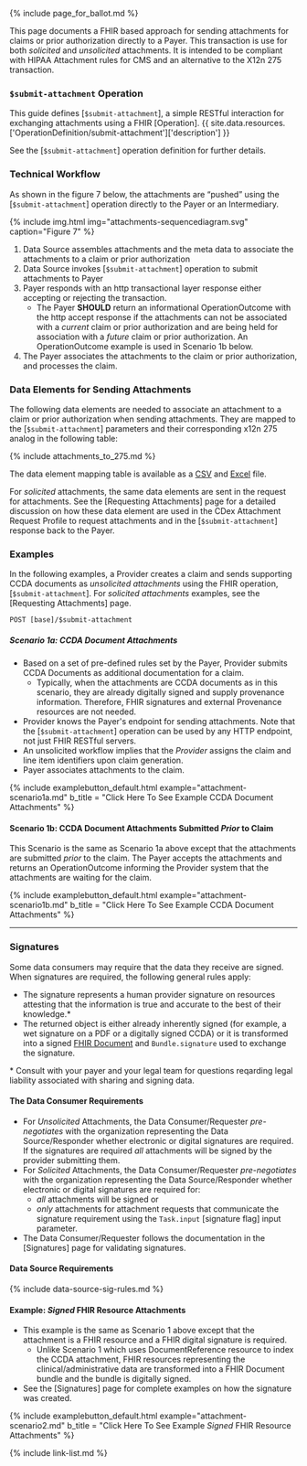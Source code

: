 {% include page_for_ballot.md %}

This page documents a FHIR based approach for sending attachments for claims or prior authorization directly to a Payer.  This transaction is use for both *solicited* and *unsolicited* attachments.   <span class="bg-danger" markdown="1">It is intended to be compliant with HIPAA Attachment rules for CMS and an alternative to the X12n 275 transaction.</span><!-- new-content -->

### `$submit-attachment` Operation

This guide defines [`$submit-attachment`], a simple RESTful interaction for exchanging attachments using a FHIR [Operation]. {{ site.data.resources.['OperationDefinition/submit-attachment']['description'] }}

See the [`$submit-attachment`] operation definition for further details.

### Technical Workflow

As shown in the figure 7 below, the attachments are “pushed” using the [`$submit-attachment`] operation directly to the Payer or an Intermediary.

<div class="bg-success" markdown="1">

{% include img.html img="attachments-sequencediagram.svg" caption="Figure 7" %}


1. Data Source assembles attachments and the meta data to associate the attachments to a claim or prior authorization
1. Data Source invokes [`$submit-attachment`] operation to submit attachments to Payer
1. Payer responds with an http transactional layer response either accepting or rejecting the transaction.
   - The Payer **SHOULD** return an informational OperationOutcome with the http accept response if the attachments can not be associated with a *current* claim or prior authorization and are being held for association with a *future* claim or prior authorization.  An OperationOutcome example is used in Scenario 1b below.
2. The Payer associates the attachments to the claim or prior authorization, and processes the claim.

</div><!-- new-content -->

### Data Elements for Sending Attachments

The following data elements are needed to associate an attachment to a claim or prior authorization when sending attachments.  They are mapped to the [`$submit-attachment`] parameters and their corresponding x12n 275 analog in the following table: 

{% include attachments_to_275.md %}

The data element mapping table is available as a [CSV](data-element-mapping.csv) and [Excel](data-element-mapping.xlsx) file.

For *solicited* attachments, the same data elements are sent in the request for attachments. See the [Requesting Attachments] page for a detailed discussion on how these data element are used in the CDex Attachment Request Profile to request attachments and in the [`$submit-attachment`] response back to the Payer.

 <!-- The table below shows the mappings between the corresponding data communicated in the attachments request for CDex Request Attachment, X12n 277, and 278response forms and the  [`$submit-attachment`] parameters.  -->


### Examples

In the following examples, a Provider creates a claim and sends supporting CCDA documents as *unsolicited attachments* using the FHIR operation, [`$submit-attachment`]. For *solicited attachments* examples, see the [Requesting Attachments] page.

`POST [base]/$submit-attachment`

##### Scenario 1a: CCDA Document Attachments

- Based on a set of pre-defined rules set by the Payer, Provider submits CCDA Documents as additional documentation for a claim.
  - Typically, when the attachments are CCDA documents as in this scenario, they are already digitally signed and supply provenance information. Therefore, FHIR signatures and external Provenance resources are not needed.
- Provider knows the Payer's endpoint for sending attachments.  Note that the [`$submit-attachment`] operation can be used by any HTTP endpoint, not just FHIR RESTful servers.
- An unsolicited workflow implies that the *Provider* assigns the claim and line item identifiers upon claim generation.
- <span class="bg-success" markdown="1">Payer associates attachments to the claim.</span><!-- new-content -->

{% include examplebutton_default.html example="attachment-scenario1a.md" b_title = "Click Here To See Example CCDA Document Attachments" %}

<div class="bg-success" markdown="1">

#### Scenario 1b: CCDA Document Attachments Submitted *Prior* to Claim

This Scenario is the same as Scenario 1a above except that the attachments are submitted *prior* to the claim.  The Payer accepts the attachments and returns an OperationOutcome informing the Provider system that the attachments are waiting for the claim.

{% include examplebutton_default.html example="attachment-scenario1b.md" b_title = "Click Here To See Example CCDA Document Attachments" %}

</div><!-- new-content -->

---

### Signatures

Some data consumers may require that the data they receive are signed. When signatures are required, the following general rules apply:

- The signature represents a human provider signature on resources attesting that the information is true and accurate to the best of their knowledge.*
- The returned object is either already inherently signed (for example, a wet signature on a PDF or a digitally signed CCDA) or it is transformed into a signed [FHIR Document](http://hl7.org/fhir/documents.html) and `Bundle.signature` used to exchange the signature.

\* Consult with your payer and your legal team for questions reqarding legal liability associated with sharing and signing data.

#### The Data Consumer Requirements

- For *Unsolicited* Attachments, the Data Consumer/Requester *pre-negotiates* with the organization representing the Data Source/Responder whether electronic or digital signatures are required.  If the signatures are required *all* attachments will be signed by the provider submitting them.
- For *Solicited* Attachments, the Data Consumer/Requester *pre-negotiates* with the organization representing the Data Source/Responder whether electronic or digital signatures are required for:
  - *all* attachments will be signed or
  - *only* attachments for attachment requests that communicate the signature requirement using the `Task.input` [signature flag] input parameter.
- The Data Consumer/Requester follows the documentation in the [Signatures] page for validating signatures.

#### Data Source Requirements

{% include data-source-sig-rules.md %}

#### Example: *Signed* FHIR Resource Attachments

- This example is the same as Scenario 1 above except that the attachment is a FHIR resource and a FHIR digital signature is required.
  - Unlike Scenario 1 which uses DocumentReference resource to index the CCDA attachment, FHIR resources representing the clinical/administrative data are transformed into a FHIR Document bundle and the bundle is digitally signed.
- See the [Signatures] page for complete examples on how the signature was created.

{% include examplebutton_default.html example="attachment-scenario2.md" b_title = "Click Here To See Example *Signed* FHIR Resource Attachments" %}


{% include link-list.md %}
